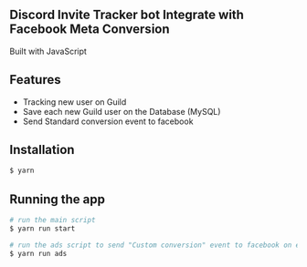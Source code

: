 ## Discord Invite Tracker bot Integrate with Facebook Meta Conversion 
Built with JavaScript 


## Features
- Tracking new user on Guild
- Save each new Guild user on the Database (MySQL)
- Send Standard conversion event to facebook


## Installation

```bash
$ yarn
```

## Running the app

```bash
# run the main script
$ yarn run start

# run the ads script to send "Custom conversion" event to facebook on each new user
$ yarn run ads
```

